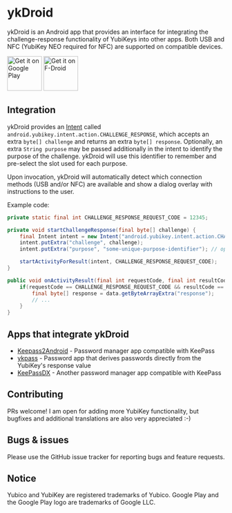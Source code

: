 # ykDroid

ykDroid is an Android app that provides an interface for integrating the challenge-response functionality
of YubiKeys into other apps. Both USB and NFC (YubiKey NEO required for NFC) are supported on compatible devices.

[<img src="https://play.google.com/intl/en_us/badges/images/generic/en-play-badge.png"
     alt="Get it on Google Play"
     height="80">](https://play.google.com/store/apps/details?id=net.pp3345.ykdroid)
[<img src="https://fdroid.gitlab.io/artwork/badge/get-it-on.png"
     alt="Get it on F-Droid"
     height="80">](https://f-droid.org/packages/net.pp3345.ykdroid/)

## Integration
ykDroid provides an [Intent](https://developer.android.com/reference/android/content/Intent.html) called
`android.yubikey.intent.action.CHALLENGE_RESPONSE`, which accepts an extra `byte[] challenge` and returns an extra
`byte[] response`. Optionally, an extra `String purpose` may be passed additionally in the intent to identify the purpose
of the challenge. ykDroid will use this identifier to remember and pre-select the slot used for each purpose.

Upon invocation, ykDroid will automatically detect which connection methods (USB and/or NFC) are available and show a dialog
overlay with instructions to the user.

Example code:
```java
private static final int CHALLENGE_RESPONSE_REQUEST_CODE = 12345;

private void startChallengeResponse(final byte[] challenge) {
    final Intent intent = new Intent("android.yubikey.intent.action.CHALLENGE_RESPONSE");
    intent.putExtra("challenge", challenge);
    intent.putExtra("purpose", "some-unique-purpose-identifier"); // optional

    startActivityForResult(intent, CHALLENGE_RESPONSE_REQUEST_CODE);
}

public void onActivityResult(final int requestCode, final int resultCode, final Intent data) {
    if(requestCode == CHALLENGE_RESPONSE_REQUEST_CODE && resultCode == RESULT_OK) {
        final byte[] response = data.getByteArrayExtra("response");
        // ...
    }
}
```

## Apps that integrate ykDroid
* [Keepass2Android](https://play.google.com/store/apps/details?id=keepass2android.keepass2android) - Password manager
  app compatible with KeePass
* [ykpass](https://github.com/noliran/ykpass) - Password app that derives passwords directly from the YubiKey's response value
* [KeePassDX](https://www.keepassdx.com/) - Another password manager app compatible with KeePass

## Contributing
PRs welcome! I am open for adding more YubiKey functionality, but bugfixes and additional translations are also very
appreciated :-)

## Bugs & issues
Please use the GitHub issue tracker for reporting bugs and feature requests.

## Notice
Yubico and YubiKey are registered trademarks of Yubico. Google Play and the Google Play logo are trademarks of Google LLC.
